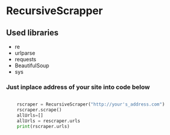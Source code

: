 # RecursiveScrapper


## Used libraries 
* re
* urlparse 
* requests
* BeautifulSoup
* sys

### Just inplace address of your site into code below 
``` python 

    rscraper = RecursiveScraper("http://your's_address.com")
    rscraper.scrape()
    allUrls=[]
    allUrls = rescraper.urls
    print(rscraper.urls)
    
